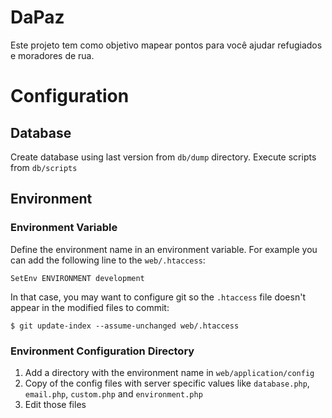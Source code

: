 # DaPaz

Este projeto tem como objetivo mapear pontos para você ajudar refugiados e moradores de rua.


# Configuration

## Database

Create database using last version from `db/dump` directory.
Execute scripts from `db/scripts`

## Environment

### Environment Variable

Define the environment name in an environment variable.
For example you can add the following line to the `web/.htaccess`:

```
SetEnv ENVIRONMENT development
```

In that case, you may want to configure git so the `.htaccess` file doesn't appear in the modified files to commit:

```
$ git update-index --assume-unchanged web/.htaccess 
```


### Environment Configuration Directory

1. Add a directory with the environment name in `web/application/config`
2. Copy of the config files with server specific values like `database.php`, `email.php`, `custom.php` and `environment.php`
3. Edit those files


